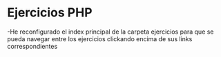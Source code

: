 # Ejercicios PHP

-He reconfigurado el index principal de la carpeta ejercicios para que se pueda navegar entre los ejercicios clickando encima de sus links correspondientes